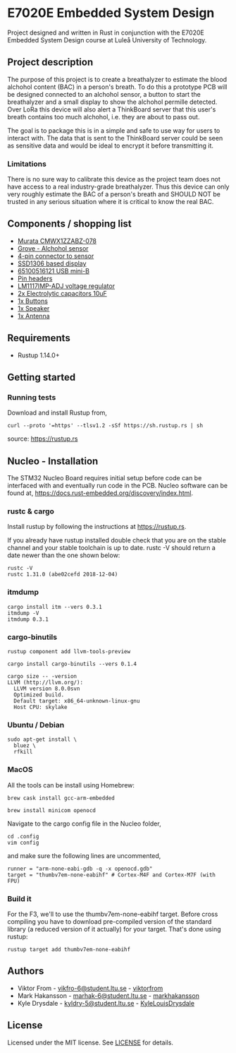 # E7020E Embedded System Design
Project designed and written in Rust in conjunction with the E7020E Embedded System Design course at Luleå University of Technology. 

## Project description
The purpose of this project is to create a breathalyzer to estimate the blood alchohol content (BAC) in a person's breath. 
To do this a prototype PCB will be designed connected to an alchohol sensor, a button to start the breathalyzer and a small display to show the alchohol permille detected. Over LoRa this device will also alert a ThinkBoard server that this user's breath contains too much alchohol, i.e. they are about to pass out. 

The goal is to package this is in a simple and safe to use way for users to interact with. The data that is sent to the ThinkBoard server could be seen as sensitive data and would be ideal to encrypt it before transmitting it. 

### Limitations
There is no sure way to calibrate this device as the project team does not have access to a real industry-grade breathalyzer. Thus this device can only very roughly estimate the BAC of a person's breath and SHOULD NOT be trusted in any serious situation where it is critical to know the real BAC.

## Components / shopping list
* [Murata CMWX1ZZABZ-078](https://www.digikey.com/product-detail/en/murata-electronics/CMWX1ZZABZ-078/490-16143-1-ND/6834151)
* [Grove - Alchohol sensor](https://www.elfa.se/en/grove-alcohol-sensor-seeed-studio-101020044/p/30069826)
* [4-pin connector to sensor](https://www.elfa.se/en/grove-universal-pin-connector-seeed-studio-110990030-10pcs-pack/p/30069939)
* [SSD1306 based display](https://cdon.se/hem-tradgard/oled-display-0-96-tum-vit-128x64-pixlar-ssd1306-spi-p50506639)
* [65100516121 USB mini-B](https://www.elfa.se/en/socket-horizontal-mini-usb-smd-wuerth-elektronik-65100516121/p/14257103)
* [Pin headers](https://www.elfa.se/en/wr-phd-straight-male-pcb-header-through-hole-54mm-wuerth-elektronik-61300611121/p/30024526)
* [LM1117IMP-ADJ voltage regulator](https://www.elfa.se/en/ldo-voltage-regulator-800ma-sot-223-texas-instruments-lm1117imp-adj-nopb/p/30019193)
* [2x Electrolytic capacitors 10uF](https://www.elfa.se/en/aluminium-electrolytic-capacitor-10-uf-50-20-vs-panasonic-eee1ha100wr/p/30108011)
* [1x Buttons](https://www.elfa.se/en/print-key-50-ma-12-vdc-te-connectivity-1437565/p/13566525)
* [1x Speaker](https://www.elfa.se/en/piezo-buzzer-70-db-khz-15-murata-pkm13epyh4000-a0/p/13787082)
* [1x Antenna](https://www.elfa.se/en/micro-coaxial-straight-socket-micro-coaxial-connector-50ohm-6ghz-molex-73412-0110/p/30076410)

## Requirements
* Rustup 1.14.0+

## Getting started
### Running tests
Download and install Rustup from,
```
curl --proto '=https' --tlsv1.2 -sSf https://sh.rustup.rs | sh
```
source: https://rustup.rs

## Nucleo - Installation
The STM32 Nucleo Board requires initial setup before code can be interfaced with and eventually run code in the PCB. Nucleo software can be found at, https://docs.rust-embedded.org/discovery/index.html.

### rustc & cargo
Install rustup by following the instructions at https://rustup.rs.

If you already have rustup installed double check that you are on the stable channel and your stable toolchain is up to date. rustc -V should return a date newer than the one shown below:
```
rustc -V
rustc 1.31.0 (abe02cefd 2018-12-04)
```
### itmdump 
```
cargo install itm --vers 0.3.1
itmdump -V
itmdump 0.3.1
```

### cargo-binutils
```
rustup component add llvm-tools-preview
```

```
cargo install cargo-binutils --vers 0.1.4
```

```
cargo size -- -version
LLVM (http://llvm.org/):
  LLVM version 8.0.0svn
  Optimized build.
  Default target: x86_64-unknown-linux-gnu
  Host CPU: skylake
```

### Ubuntu / Debian
```
sudo apt-get install \
  bluez \
  rfkill
```

### MacOS
All the tools can be install using Homebrew:
```
brew cask install gcc-arm-embedded

brew install minicom openocd
```
Navigate to the cargo config file in the Nucleo folder,
```
cd .config
vim config
```
and make sure the following lines are uncommented,
```
runner = "arm-none-eabi-gdb -q -x openocd.gdb"
target = "thumbv7em-none-eabihf" # Cortex-M4F and Cortex-M7F (with FPU)
```

### Build it
For the F3, we'll to use the thumbv7em-none-eabihf target. Before cross compiling you have to download pre-compiled version of the standard library (a reduced version of it actually) for your target. That's done using rustup:
```
rustup target add thumbv7em-none-eabihf
```



## Authors
* Viktor From - vikfro-6@student.ltu.se - [viktorfrom](https://github.com/viktorfrom)
* Mark Hakansson - marhak-6@student.ltu.se - [markhakansson](https://github.com/markhakansson)
* Kyle Drysdale - kyldry-5@student.ltu.se  - [KyleLouisDrysdale](https://github.com/KyleLouisDrysdale)

## License
Licensed under the MIT license. See [LICENSE](LICENSE) for details.
